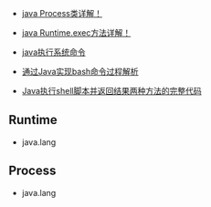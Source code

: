 

* [java Process类详解！](https://zhuanlan.zhihu.com/p/44957705)
* [java Runtime.exec方法详解！](https://zhuanlan.zhihu.com/p/33547017)

* [java执行系统命令](https://blog.csdn.net/qq_31075763/article/details/96601750?utm_medium=distribute.pc_relevant_t0.none-task-blog-BlogCommendFromBaidu-1.control&depth_1-utm_source=distribute.pc_relevant_t0.none-task-blog-BlogCommendFromBaidu-1.control)
* [通过Java实现bash命令过程解析](https://www.jb51.cc/java/534855.html)
* [Java执行shell脚本并返回结果两种方法的完整代码](https://www.cnblogs.com/zdz8207/p/java-linux-shell.html)

## Runtime
* java.lang


## Process
* java.lang